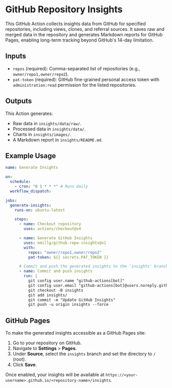 # GitHub Repository Insights

This GitHub Action collects insights data from GitHub for specified repositories, including views, clones, and referral sources. It saves raw and merged data in the repository and generates Markdown reports for GitHub Pages, enabling long-term tracking beyond GitHub's 14-day limitation.

## Inputs

- `repos` (required): Comma-separated list of repositories (e.g., `owner/repo1,owner/repo2`).
- `pat-token` (required): GitHub fine-grained personal access token with `administration:read` permission for the listed repositories.

## Outputs

This Action generates:

- Raw data in `insights/data/raw/`.
- Processed data in `insights/data/`.
- Charts in `insights/images/`.
- A Markdown report in `insights/README.md`.

## Example Usage

```yaml
name: Generate Insights

on:
  schedule:
    - cron: "0 1 * * *" # Runs daily
  workflow_dispatch:

jobs:
  generate-insights:
    runs-on: ubuntu-latest

    steps:
      - name: Checkout repository
        uses: actions/checkout@v4

      - name: Generate GitHub Insights
        uses: emillg/github-repo-insights@v1
        with:
          repos: "owner/repo1,owner/repo2"
          pat-token: ${{ secrets.PAT_TOKEN }}

      # Commit and push the generated insights to the 'insights' branch
      - name: Commit and push insights
        run: |
          git config user.name "github-actions[bot]"
          git config user.email "github-actions[bot]@users.noreply.github.com"
          git checkout -B insights
          git add insights/
          git commit -m "Update GitHub Insights"
          git push -u origin insights --force
```

## GitHub Pages

To make the generated insights accessible as a GitHub Pages site:

1. Go to your repository on GitHub.
2. Navigate to **Settings** > **Pages**.
3. Under **Source**, select the `insights` branch and set the directory to `/` (root).
4. Click **Save**.

Once enabled, your insights will be available at `https://<your-username>.github.io/<repository-name>/insights`.
